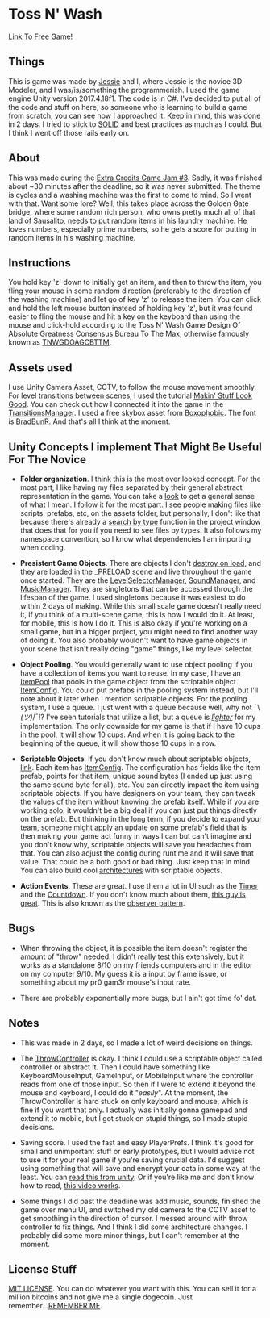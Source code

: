 # Toss N' Wash

[Link To Free Game!](https://therealdrew.itch.io/toss-n-wash)

## Things
This is game was made by [Jessie](https://github.com/JurassicJessie "3D Modeler") 
and I, where Jessie is the novice 3D Modeler, and I was/is/something the programmerish.
I used the game engine Unity version 2017.4.18f1. The code is in C#.
I've decided to put all of the code and stuff on here, so someone who is learning to build a game from scratch, you can see how I approached it. Keep in mind, this was done in 2 days. I tried to stick to [SOLID](https://youtu.be/eIf3-aDTOOA) and best practices as much as I could. But I think I went off those rails early on.

## About
This was made during the  [Extra Credits Game Jam #3](https://itch.io/jam/extra-credits-game-jam-3 "FR33 GAM3").
Sadly, it was finished about ~30 minutes after the deadline, so it was never submitted.
The theme is cycles and a washing machine was the first to come to mind. So I went with that. Want some lore? Well, this takes place across the Golden Gate bridge, where some random rich person, who owns pretty much all of that land of Sausalito, needs to put random items in his laundry machine. He loves numbers, especially prime numbers, so he gets a score for putting in random items in his washing machine.

## Instructions
You hold key 'z' down to initially get an item, and then to throw the item, you fling your mouse in some random direction (preferably to the direction of the washing machine) and let go of key 'z' to release the item. You can click and hold the left mouse button instead of holding key 'z', but it was found easier to fling the mouse and hit a key on the keyboard than using the mouse and click-hold according to the Toss N' Wash Game Design Of Absolute Greatness Consensus Bureau To The Max, otherwise famously known as [TNWGDOAGCBTTM](https://www.youtube.com/watch?v=g9ixvD0_CmM "TNETENNBA").


## Assets used
I use Unity Camera Asset, CCTV, to follow the mouse movement smoothly. For level transitions between scenes, I used the tutorial [Makin' Stuff Look Good](https://www.youtube.com/watch?v=LnAoD7hgDxw). You can check out how I connected it into the game in the [TransitionsManager](https://github.com/TheDrw/WashingMachineGameJam/tree/master/WashingMachineGameJam/Assets/Camera). I used a free skybox asset from [Boxophobic](https://assetstore.unity.com/publishers/20529). The font is [BradBunR](https://github.com/TheDrw/WashingMachineGameJam/tree/master/WashingMachineGameJam/Assets/Core/Font). And that's all I think at the moment.

## Unity Concepts I implement That Might Be Useful For The Novice
* **Folder organization**. I think this is the most over looked concept. For the most part, I like having my files separated by their general abstract representation in the game. You can take a [look](/WashingMachineGameJam/Assets/) to get a general sense of what I mean. I follow it for the most part. I see people making files like scripts, prefabs, etc, on the assets folder, but personally, I don't like that because there's already a [search by type](https://docs.unity3d.com/Manual/ProjectView.html) function in the project window that does that for you if you need to see files by types. It also follows my namespace convention, so I know what dependencies I am importing when coding.

* **Presistent Game Objects**. There are objects I don't [destroy on load](https://docs.unity3d.com/ScriptReference/Object.DontDestroyOnLoad.html), and they are loaded in the \_PRELOAD scene and live throughout the game once started. They are the [LevelSelectorManager](/WashingMachineGameJam/Assets/Core/LevelSelect/), 
[SoundManager](/WashingMachineGameJam/Assets/Core/Sound/), 
and [MusicManager](/WashingMachineGameJam/Assets/Core/Music). They are singletons that can be accessed through the lifespan of the game. I used singletons because it was easiest to do within 2 days of making. While this small scale game doesn't really need it, if you think of a multi-scene game, this is how I would do it. At least, for mobile, this is how I do it. This is also okay if you're working on a small game, but in a bigger project, you might need to find another way of doing it. You also probably wouldn't want to have game objects in your scene that isn't really doing "game" things, like my level selector. 

* **Object Pooling**. You would generally want to use object pooling if you have a collection of items you want to reuse. In my case, I have an [ItemPool](/WashingMachineGameJam/Assets/Interactables/ItemsPool.cs) that pools in the game object from the scriptable object [ItemConfig](/WashingMachineGameJam/Assets/Interactables/ItemConfig.cs). You could put prefabs in the pooling system instead, but I'll note about it later when I mention scriptable objects. For the pooling system, I use a queue. I just went with a queue because well, why not ¯\\_(ツ)_/¯!? I've seen tutorials that utilize a list, but a queue is [_lighter_](https://stackoverflow.com/questions/10380692/queuet-vs-listt) for my implementation. The only downside for my game is that if I have 10 cups in the pool, it will show 10 cups. And when it is going back to the beginning of the queue, it will show those 10 cups in a row.

* **Scriptable Objects**. If you don't know much about scriptable objects, [link](https://youtu.be/VBA1QCoEAX4).
Each item has [ItemConfig](/WashingMachineGameJam/Assets/Interactables/ItemConfig.cs). The configuration has fields like the item prefab, points for that item, unique sound bytes (I ended up just using the same sound byte for all), etc. You can directly impact the item using scriptable objects. If you have designers on your team, they can tweak the values of the item without knowing the prefab itself. While if you are working solo, it wouldn't be a big deal if you can just put things directly on the prefab. But thinking in the long term, if you decide to expand your team, someone might apply an update on some prefab's field that is then making your game act funny in ways I can but can't imagine and you don't know why, scriptable objects will save you headaches from that. You can also adjust the config during runtime and it will save that value. That could be a both good or bad thing. Just keep that in mind. You can also build cool [architectures](https://youtu.be/raQ3iHhE_Kk) with scriptable objects. 

* **Action Events**. These are great. I use them a lot in UI such as the [Timer](/WashingMachineGameJam/Assets/UI/Timer.cs) and the [Countdown](/WashingMachineGameJam/Assets/UI/Countdown.cs). If you don't know much about them, [this guy is great](https://youtu.be/Jrwr6Yk_044). This is also known as the [observer pattern](https://youtu.be/Yy7Dt2usGy0).

## Bugs
* When throwing the object, it is possible the item doesn't register the amount of "throw" needed. I didn't really test this extensively, but it works as a standalone 8/10 on my friends computers and in the editor on my computer 9/10. My guess it is a input by frame issue, or something about my pr0 gam3r mouse's input rate.

* There are probably exponentially more bugs, but I ain't got time fo' dat. 

## Notes
* This was made in 2 days, so I made a lot of weird decisions on things.

* The [ThrowController](/WashingMachineGameJam/Assets/Core/Controller/ThrowController.cs) is okay. I think I could use a scriptable object called controller or abstract it. Then I could have something like KeyboardMouseInput, GameInput, or MobileInput where the controller reads from one of those input. So then if I were to extend it beyond the mouse and keyboard, I could do it "_easily_". At the moment, the ThrowController is hard stuck on only keyboard and mouse, which is fine if you want that only. I actually was initially gonna gamepad and extend it to mobile, but I got stuck on stupid things, so I made stupid decisions. 

* Saving score. I used the fast and easy PlayerPrefs. I think it's good for small and unimportant stuff or early prototypes, but I would advise not to use it for your real game if you're saving crucial data. I'd suggest using something that will save and encrypt your data in some way at the least. You can [read this from unity](https://unity3d.com/learn/tutorials/topics/scripting/introduction-saving-and-loading). Or if you're like me and don't know how to read, [this video works](https://youtu.be/eUSpGUeqYn8).

* Some things I did past the deadline was add music, sounds, finished the game over menu UI, and switched my old camera to the CCTV asset to get smoothing in the direction of cursor. I messed around with throw controller to fix things. And I think I did some architecture changes. I probably did some more minor things, but I can't remember at the moment.

## License Stuff
[MIT LICENSE](/LICENSE). You can do whatever you want with this. You can sell it for a million bitcoins and not give me a single dogecoin. Just remember...[REMEMBER ME](https://youtu.be/AYURxfaTdpY "Bender - Remember Me").

